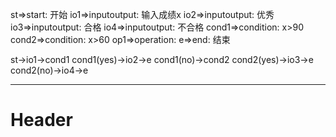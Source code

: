 st=>start: 开始
io1=>inputoutput: 输入成绩x
io2=>inputoutput: 优秀
io3=>inputoutput: 合格
io4=>inputoutput: 不合格
cond1=>condition: x>90
cond2=>condition: x>60
op1=>operation: 
e=>end: 结束

st->io1->cond1
cond1(yes)->io2->e
cond1(no)->cond2
cond2(yes)->io3->e
cond2(no)->io4->e

-----

<!-- TITLE: 和订货会 -->
<!-- SUBTITLE: A quick summary of 和订货会 -->

# Header